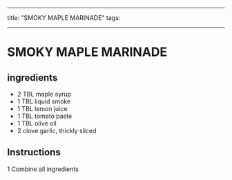 
---
title: "SMOKY MAPLE MARINADE"
tags:

---
# SMOKY MAPLE MARINADE



## ingredients
* 2 TBL maple syrup 
* 1 TBL liquid smoke 
* 1 TBL lemon juice 
* 1 TBL tomato paste 
* 1 TBL olive oil 
* 2 clove garlic, thickly sliced 



## Instructions
1 Combine all ingredients






